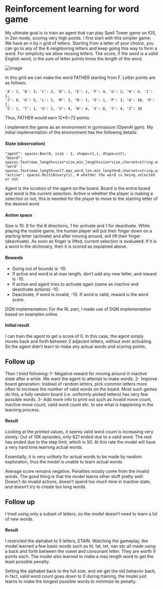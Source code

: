 # Reinforcement learning for word game

My ultimate goal is to train an agent that can play Spell Tower game on IOS, in Zen mode, scoring very high points. I first start with this simpler game: We have an n by n grid of letters. Starting from a letter of your choice, you can go to any of the 8 neighboring letters and keep going this way to form a word. For simplicity we allow reusing letters. The score, if the word is a valid English word, is the sum of letter points times the length of the word.

![image](https://github.com/saidmoglu/word_game_rl/assets/17039179/27cd66a4-33c0-4eb0-b809-1f6e6646d7b4)

In this grid we can make the word FATHER starting from F. Letter points are as follows:
```
'A': 1, 'B': 3, 'C': 3, 'D': 2, 'E': 1, 'F': 4, 'G': 2, 'H': 4, 'I': 1,
'J': 8, 'K': 5, 'L': 1, 'M': 3, 'N': 1, 'O': 1, 'P': 3, 'Q': 10, 'R': 1,
'S': 1, 'T': 1, 'U': 1, 'V': 4, 'W': 4, 'X': 8, 'Y': 4, 'Z': 10
```
Thus, FATHER would earn 12*6=72 points.

I implement the game as an environment in gymnasium (OpenAI gym). My initial implementation of the environment has the following details:

#### State (observation)
```
"agent": spaces.Box(0, size - 1, shape=(2,), dtype=int),
"board": spaces.Text(max_length=size*size,min_length=size*size,charset=string.ascii_uppercase),
"word" : spaces.Text(max_length=self.max_word_len,min_length=0,charset=string.ascii_uppercase),
"active": spaces.MultiBinary(1), # whether the word is being selected or not
```
Agent is the location of the agent on the board. Board is the entire board and word is the current selection. Active is whether the player is making a selection or not, this is needed for the player to move to the starting letter of the desired word.

#### Action space
Size is 10. 8 for the 8 directions, 1 for activate and 1 for deactivate. While playing the mobile game, the human player will put their finger down on a starting letter (activate) and after moving around, will lift their finger (deactivate). As soon as finger is lifted, current selection is evaluated: If it is a word in the dictionary, then it is scored as explained above.

#### Rewards
- Going out of bounds is -10. 
- If active and word is at max length, don’t add any new letter, and reward is -10.
- If active and agent tries to activate again (same as inactive and deactivate actions) -10.
- Deactivate, if word is invalid, -10. If word is valid, reward is the word score.

DQN implementation: For the RL part, I made use of DQN implementation based on examples online.

#### Initial result 
I can train the agent to get a score of 0. In this case, the agent simply moves back and forth between 2 adjacent letters, without ever activating. So the agent didn’t learn to make any actual words and scoring points.

## Follow up
Then I tried following:
1- Negative reward for moving around in inactive state after a while. We want the agent to attempt to make words.
2- Improve board generation: Instead of random letters, pick common letters more often to increase the number of valid words on the board. Most such games do this, a fully random board (i.e. uniformly picked letters) has very few possible words.
3- Add more info to print out such as invalid move count, inactive move count, valid word count etc. to see what is happening in the learning process.

#### Result

Looking at the printed values, it seems valid word count is increasing very slowly: Out of 10K episodes, only 621 ended due to a valid word. The rest has ended due to the step limit, which is 50. At this rate the model will have a very hard time learning actual words.

Essentially, it is very unlikely for actual words to be made by random exploration, thus the model is unable to learn actual words.

Average score remains negative. Penalties mostly come from the invalid words. The good thing is that the model learns other stuff pretty well: Doesn’t do invalid actions, doesn’t spend too much time in inactive state, and doesn’t try to create too long words.

## Follow up
I tried using only a subset of letters, so the model doesn’t need to learn a lot of new words.

#### Result

I restricted the alphabet to 5 letters, ETAIN. Watching the gameplay, the model learned a few basic words such as tit, tat, tet, nan etc all made using a back and forth between the vowel and consonant letter. They are worth 9 points each. The model also learned to make a max length word to get the least possible penalty.

Setting the alphabet back to the full size, and we get the old behavior back, in fact, valid word count goes down to 0 during training, the model just learns to make the longest possible words to minimize its penalty.
